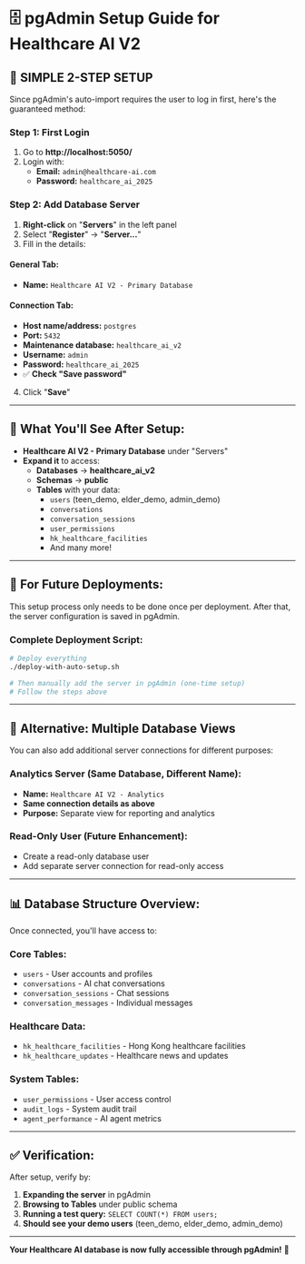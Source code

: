 # 🗄️ pgAdmin Setup Guide for Healthcare AI V2

## 🎯 **SIMPLE 2-STEP SETUP**

Since pgAdmin's auto-import requires the user to log in first, here's the guaranteed method:

### **Step 1: First Login**
1. Go to **http://localhost:5050/**
2. Login with:
   - **Email:** `admin@healthcare-ai.com`
   - **Password:** `healthcare_ai_2025`

### **Step 2: Add Database Server**
1. **Right-click** on "**Servers**" in the left panel
2. Select "**Register**" → "**Server...**"
3. Fill in the details:

#### **General Tab:**
- **Name:** `Healthcare AI V2 - Primary Database`

#### **Connection Tab:**
- **Host name/address:** `postgres`
- **Port:** `5432`
- **Maintenance database:** `healthcare_ai_v2`
- **Username:** `admin`
- **Password:** `healthcare_ai_2025`
- ✅ **Check "Save password"**

4. Click "**Save**"

---

## 🎉 **What You'll See After Setup:**

- **Healthcare AI V2 - Primary Database** under "Servers"
- **Expand it** to access:
  - **Databases** → **healthcare_ai_v2**
  - **Schemas** → **public**
  - **Tables** with your data:
    - `users` (teen_demo, elder_demo, admin_demo)
    - `conversations`
    - `conversation_sessions`
    - `user_permissions`
    - `hk_healthcare_facilities`
    - And many more!

---

## 🚀 **For Future Deployments:**

This setup process only needs to be done once per deployment. After that, the server configuration is saved in pgAdmin.

### **Complete Deployment Script:**
```bash
# Deploy everything
./deploy-with-auto-setup.sh

# Then manually add the server in pgAdmin (one-time setup)
# Follow the steps above
```

---

## 🔧 **Alternative: Multiple Database Views**

You can also add additional server connections for different purposes:

### **Analytics Server (Same Database, Different Name):**
- **Name:** `Healthcare AI V2 - Analytics`
- **Same connection details as above**
- **Purpose:** Separate view for reporting and analytics

### **Read-Only User (Future Enhancement):**
- Create a read-only database user
- Add separate server connection for read-only access

---

## 📊 **Database Structure Overview:**

Once connected, you'll have access to:

### **Core Tables:**
- `users` - User accounts and profiles
- `conversations` - AI chat conversations  
- `conversation_sessions` - Chat sessions
- `conversation_messages` - Individual messages

### **Healthcare Data:**
- `hk_healthcare_facilities` - Hong Kong healthcare facilities
- `hk_healthcare_updates` - Healthcare news and updates

### **System Tables:**
- `user_permissions` - User access control
- `audit_logs` - System audit trail
- `agent_performance` - AI agent metrics

---

## ✅ **Verification:**

After setup, verify by:
1. **Expanding the server** in pgAdmin
2. **Browsing to Tables** under public schema
3. **Running a test query:** `SELECT COUNT(*) FROM users;`
4. **Should see your demo users** (teen_demo, elder_demo, admin_demo)

---

**Your Healthcare AI database is now fully accessible through pgAdmin!** 🌟
